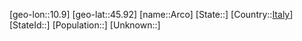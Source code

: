 ﻿---
location: [45.92,10.9]
type: City
tags:
- geo/City


SpocWebEntityId: 28857
isDeleted: false
confidential: public

---
[geo-lon::10.9]
[geo-lat::45.92]
[name::Arco]
[State::]
[Country::[Italy](geo/Continent/Europe/Italy.md)]
[StateId::]
[Population::]
[Unknown::]

